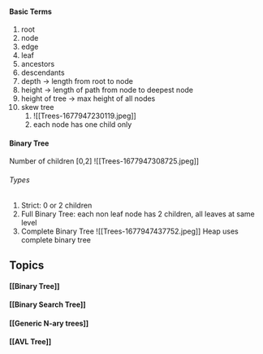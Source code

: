 #### Basic Terms
1) root
2) node
3) edge
4) leaf
5) ancestors
6) descendants
7) depth -> length from root to node
8) height -> length of path from node to deepest node
9) height of tree ->  max height of all nodes
10) skew tree
	1) ![[Trees-1677947230119.jpeg]]
	2) each node has one child only

#### Binary Tree
Number of children [0,2]
![[Trees-1677947308725.jpeg]]
###### Types
1) Strict: 0 or 2 children
2) Full Binary Tree: each non leaf node has 2 children, all leaves at same level
3) Complete Binary Tree
![[Trees-1677947437752.jpeg]]
Heap uses complete binary tree

## Topics
#### [[Binary Tree]]
#### [[Binary Search Tree]]
#### [[Generic N-ary trees]]
#### [[AVL Tree]]